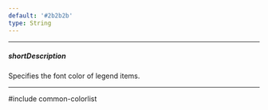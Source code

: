 ```yaml
---
default: '#2b2b2b'
type: String
---
```

---
##### shortDescription
Specifies the font color of legend items.

---
#include common-colorlist